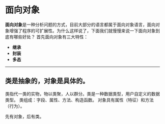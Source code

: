 # 面向对象

**面向对象**是一种分析问题的方式，目前大部分的语言都属于面向对象语言，面向对象增强了程序的可扩展性。为什么这样说了，下面我们就慢慢来说一下面向对象到底有哪些好处？
首先面向对象有三大特性： 
- **继承** 
- **封装** 
- **多态** 
-------------------

## 类是抽象的，对象是具体的。
类指代一类的实物，物以类聚，人以群分。类是一种数据类型，用户自定义的数据类型。
类组成：字段、属性、方法、构造函数。
对象具有属性（特征）和方法（行为）。

先有对象，后有类。




